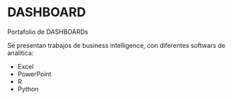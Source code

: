 # DASHBOARD
Portafolio de DASHBOARDs

Se presentan trabajos de business intelligence, con diferentes softwars de analitica:
* Excel
* PowerPoint
* R
* Python

